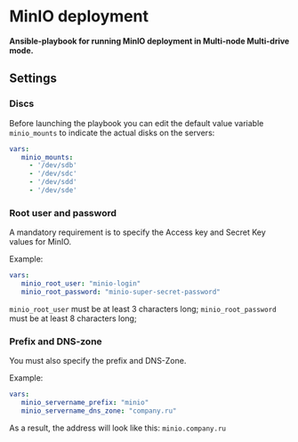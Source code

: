 # MinIO deployment
**Ansible-playbook for running MinIO deployment in Multi-node Multi-drive mode.**


## Settings

### Discs
Before launching the playbook you can edit the default value
variable `minio_mounts` to indicate the actual disks on the servers:

```yaml
vars:
   minio_mounts:
     - '/dev/sdb'
     - '/dev/sdc'
     - '/dev/sdd'
     - '/dev/sde'
```


### Root user and password
A mandatory requirement is to specify the Access key and Secret Key values for MinIO.

Example:
```yaml
vars:
   minio_root_user: "minio-login"
   minio_root_password: "minio-super-secret-password"
```

`minio_root_user` must be at least 3 characters long;
`minio_root_password` must be at least 8 characters long;


### Prefix and DNS-zone
You must also specify the prefix and DNS-Zone.

Example:
```yaml
vars:
   minio_servername_prefix: "minio"
   minio_servername_dns_zone: "company.ru"
```

As a result, the address will look like this: `minio.company.ru`